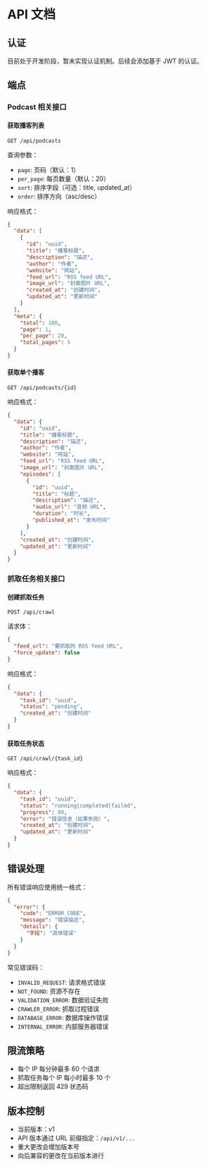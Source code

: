 # API 文档

## 认证
目前处于开发阶段，暂未实现认证机制。后续会添加基于 JWT 的认证。

## 端点

### Podcast 相关接口

#### 获取播客列表
```http
GET /api/podcasts
```

查询参数：
- `page`: 页码（默认：1）
- `per_page`: 每页数量（默认：20）
- `sort`: 排序字段（可选：title, updated_at）
- `order`: 排序方向（asc/desc）

响应格式：
```json
{
  "data": [
    {
      "id": "uuid",
      "title": "播客标题",
      "description": "描述",
      "author": "作者",
      "website": "网站",
      "feed_url": "RSS feed URL",
      "image_url": "封面图片 URL",
      "created_at": "创建时间",
      "updated_at": "更新时间"
    }
  ],
  "meta": {
    "total": 100,
    "page": 1,
    "per_page": 20,
    "total_pages": 5
  }
}
```

#### 获取单个播客
```http
GET /api/podcasts/{id}
```

响应格式：
```json
{
  "data": {
    "id": "uuid",
    "title": "播客标题",
    "description": "描述",
    "author": "作者",
    "website": "网站",
    "feed_url": "RSS feed URL",
    "image_url": "封面图片 URL",
    "episodes": [
      {
        "id": "uuid",
        "title": "标题",
        "description": "描述",
        "audio_url": "音频 URL",
        "duration": "时长",
        "published_at": "发布时间"
      }
    ],
    "created_at": "创建时间",
    "updated_at": "更新时间"
  }
}
```

### 抓取任务相关接口

#### 创建抓取任务
```http
POST /api/crawl
```

请求体：
```json
{
  "feed_url": "要抓取的 RSS feed URL",
  "force_update": false
}
```

响应格式：
```json
{
  "data": {
    "task_id": "uuid",
    "status": "pending",
    "created_at": "创建时间"
  }
}
```

#### 获取任务状态
```http
GET /api/crawl/{task_id}
```

响应格式：
```json
{
  "data": {
    "task_id": "uuid",
    "status": "running|completed|failed",
    "progress": 80,
    "error": "错误信息（如果失败）",
    "created_at": "创建时间",
    "updated_at": "更新时间"
  }
}
```

## 错误处理

所有错误响应使用统一格式：
```json
{
  "error": {
    "code": "ERROR_CODE",
    "message": "错误描述",
    "details": {
      "字段": "具体错误"
    }
  }
}
```

常见错误码：
- `INVALID_REQUEST`: 请求格式错误
- `NOT_FOUND`: 资源不存在
- `VALIDATION_ERROR`: 数据验证失败
- `CRAWLER_ERROR`: 抓取过程错误
- `DATABASE_ERROR`: 数据库操作错误
- `INTERNAL_ERROR`: 内部服务器错误

## 限流策略
- 每个 IP 每分钟最多 60 个请求
- 抓取任务每个 IP 每小时最多 10 个
- 超出限制返回 429 状态码

## 版本控制
- 当前版本：v1
- API 版本通过 URL 前缀指定：`/api/v1/...`
- 重大更改会增加版本号
- 向后兼容的更改在当前版本进行
